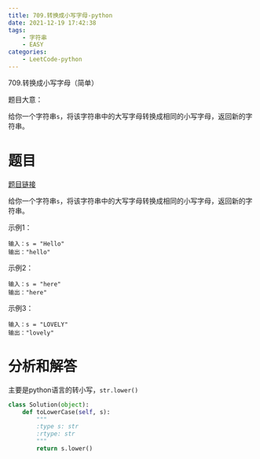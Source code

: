 ```yaml
---
title: 709.转换成小写字母-python
date: 2021-12-19 17:42:38
tags:
    - 字符串
    - EASY
categories:
	- LeetCode-python
---
```


709.转换成小写字母（简单）

题目大意：

给你一个字符串```s```，将该字符串中的大写字母转换成相同的小写字母，返回新的字符串。

<!--more-->

# 题目

[题目链接](https://leetcode-cn.com/problems/to-lower-case/)

给你一个字符串```s```，将该字符串中的大写字母转换成相同的小写字母，返回新的字符串。

示例1：
```
输入：s = "Hello"
输出："hello"
```

示例2：
```
输入：s = "here"
输出："here"
```

示例3：
```
输入：s = "LOVELY"
输出："lovely"
```

# 分析和解答

主要是python语言的转小写，```str.lower()```

```python
class Solution(object):
    def toLowerCase(self, s):
        """
        :type s: str
        :rtype: str
        """
        return s.lower()
```
